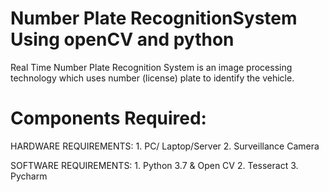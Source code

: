 # Number Plate RecognitionSystem Using openCV and python 

Real Time Number Plate Recognition System is an image processing technology
which uses number (license) plate to identify the vehicle. 

# Components Required:

HARDWARE REQUIREMENTS: 1. PC/ Laptop/Server 2. Surveillance Camera

SOFTWARE REQUIREMENTS: 1. Python 3.7 & Open CV 2. Tesseract 3. Pycharm
